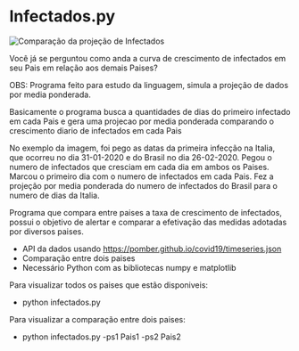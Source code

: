 # Infectados.py

![Comparação da projeção de Infectados](https://i.ibb.co/cFhb5Tp/git.png)

Você já se perguntou como anda a curva de crescimento de infectados em seu Pais em relação aos demais Paises?

OBS: Programa feito para estudo da linguagem, simula a projeção de dados por media ponderada.

Basicamente o programa busca a quantidades de dias do primeiro infectado em cada Pais e gera uma projecao por media ponderada comparando o crescimento diario de infectados em cada Pais

No exemplo da imagem, foi pego as datas da primeira infecção na Italia, que ocorreu no dia 31-01-2020 e do Brasil no dia 26-02-2020.
Pegou o numero de infectados que cresciam em cada dia em ambos os Paises.
Marcou o primeiro dia com o numero de infectados em cada Pais.
Fez a projeção por media ponderada do numero de infectados do Brasil para o numero de dias da Italia.

Programa que compara entre paises a taxa de crescimento de infectados, possui o objetivo de alertar e comparar a efetivação das medidas adotadas por diversos paises.

  - API da dados usando https://pomber.github.io/covid19/timeseries.json
  - Comparação entre dois paises
  - Necessário Python com as bibliotecas numpy e matplotlib

Para visualizar todos os paises que estão disponiveis:
  - python infectados.py

Para visualizar a comparação entre dois paises:
  - python infectados.py -ps1 Pais1 -ps2 Pais2
    
		
		
